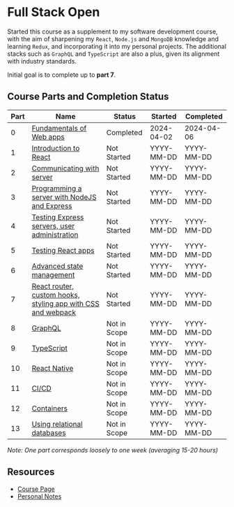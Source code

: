 # Full Stack Open
Started this course as a supplement to my software development course, with the aim of sharpening my `React`, `Node.js` and `MongoDB` knowledge and learning `Redux`, and incorporating it into my personal projects. 
The additional stacks such as `GraphQL` and `TypeScript` are also a plus, given its alignment with industry standards.

Initial goal is to complete up to **part 7**.

## Course Parts and Completion Status
| Part | Name                                                                                               | Status       | Started    | Completed  |
| -----| -------------------------------------------------------------------------------------------------- | ------------ | ---------- | ---------- |
|   0  | [Fundamentals of Web apps](https://fullstackopen.com/en/part0)                                     | Completed    | 2024-04-02 | 2024-04-06 |
|   1  | [Introduction to React](https://fullstackopen.com/en/part1)                                        | Not Started  | YYYY-MM-DD | YYYY-MM-DD |
|   2  | [Communicating with server](https://fullstackopen.com/en/part2)                                    | Not Started  | YYYY-MM-DD | YYYY-MM-DD |
|   3  | [Programming a server with NodeJS and Express](https://fullstackopen.com/en/part3)                 | Not Started  | YYYY-MM-DD | YYYY-MM-DD |
|   4  | [Testing Express servers, user administration](https://fullstackopen.com/en/part4)                 | Not Started  | YYYY-MM-DD | YYYY-MM-DD |
|   5  | [Testing React apps](https://fullstackopen.com/en/part5)                                           | Not Started  | YYYY-MM-DD | YYYY-MM-DD |
|   6  | [Advanced state management](https://fullstackopen.com/en/part6)                                    | Not Started  | YYYY-MM-DD | YYYY-MM-DD |
|   7  | [React router, custom hooks, styling app with CSS and webpack](https://fullstackopen.com/en/part7) | Not Started  | YYYY-MM-DD | YYYY-MM-DD |
|   8  | [GraphQL](https://fullstackopen.com/en/part8)                                                      | Not in Scope | YYYY-MM-DD | YYYY-MM-DD |
|   9  | [TypeScript](https://fullstackopen.com/en/part9)                                                   | Not in Scope | YYYY-MM-DD | YYYY-MM-DD |
|  10  | [React Native](https://fullstackopen.com/en/part10)                                                | Not in Scope | YYYY-MM-DD | YYYY-MM-DD |
|  11  | [CI/CD](https://fullstackopen.com/en/part11)                                                       | Not in Scope | YYYY-MM-DD | YYYY-MM-DD |
|  12  | [Containers](https://fullstackopen.com/en/part12)                                                  | Not in Scope | YYYY-MM-DD | YYYY-MM-DD |
|  13  | [Using relational databases](https://fullstackopen.com/en/part13)                                  | Not in Scope | YYYY-MM-DD | YYYY-MM-DD |

*Note: One part corresponds loosely to one week (averaging 15-20 hours)*

## Resources
* [Course Page](https://fullstackopen.com/en/)
* [Personal Notes](https://docs.google.com/document/d/18oAsTtXZvPNYTaiaRfXReuB9qUhou9R6e0TpGBDmh8g/edit#heading=h.yk1rufi4tp0y)
